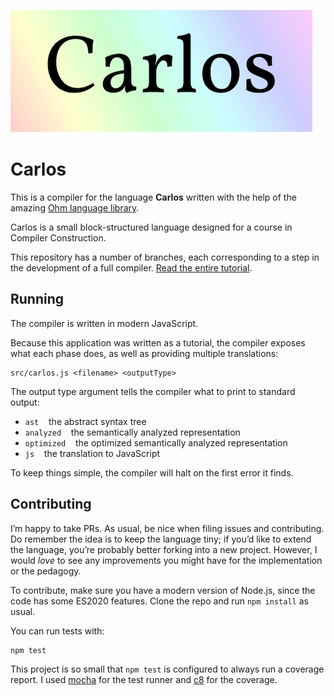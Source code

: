 ![Logo](https://raw.githubusercontent.com/rtoal/carlos-compiler/main/docs/carlos.png)

# Carlos

This is a compiler for the language **Carlos** written with the help of the amazing [Ohm language library](https://ohmlang.github.io/).

Carlos is a small block-structured language designed for a course in Compiler Construction.

This repository has a number of branches, each corresponding to a step in the development of a full compiler. [Read the entire tutorial](https://cs.lmu.edu/~ray/notes/extendingael/).

## Running

The compiler is written in modern JavaScript.

Because this application was written as a tutorial, the compiler exposes what each phase does, as well as providing multiple translations:

```
src/carlos.js <filename> <outputType>
```

The output type argument tells the compiler what to print to standard output:

- `ast` &nbsp;&nbsp; the abstract syntax tree
- `analyzed` &nbsp;&nbsp; the semantically analyzed representation
- `optimized` &nbsp;&nbsp; the optimized semantically analyzed representation
- `js` &nbsp;&nbsp; the translation to JavaScript

To keep things simple, the compiler will halt on the first error it finds.

## Contributing

I’m happy to take PRs. As usual, be nice when filing issues and contributing. Do remember the idea is to keep the language tiny; if you’d like to extend the language, you’re probably better forking into a new project. However, I would _love_ to see any improvements you might have for the implementation or the pedagogy.

To contribute, make sure you have a modern version of Node.js, since the code has some ES2020 features. Clone the repo and run `npm install` as usual.

You can run tests with:

```
npm test
```

This project is so small that `npm test` is configured to always run a coverage report. I used [mocha](https://mochajs.org/) for the test runner and [c8](https://github.com/bcoe/c8) for the coverage.
